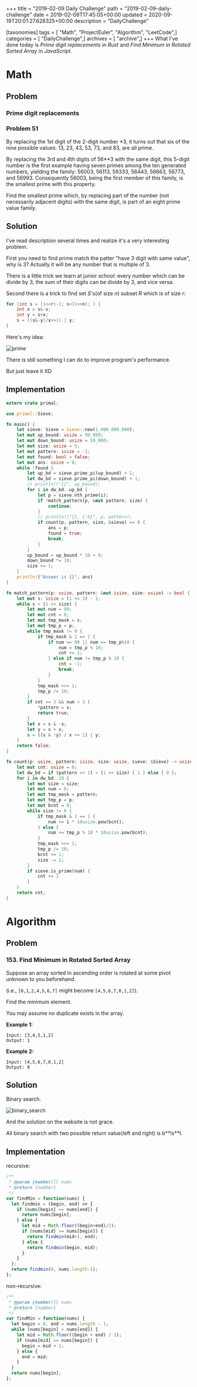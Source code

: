 +++
title = "2019-02-09 Daily Challenge"
path = "2019-02-09-daily-challenge"
date = 2019-02-09T17:45:05+00:00
updated = 2020-09-19T20:01:27.628325+00:00
description = "DailyChallenge"

[taxonomies]
tags = [ "Math", "ProjectEuler", "Algorithm", "LeetCode",]
categories = [ "DailyChallenge",]
archives = [ "archive",]
+++
What I've done today is *Prime digit replacements* in *Rust* and *Find Minimum in Rotated Sorted Array* in *JavaScript*.

<!-- more -->

# Math

## Problem

### Prime digit replacements

### Problem 51

By replacing the 1st digit of the 2-digit number \*3, it turns out that six of the nine possible values: 13, 23, 43, 53, 73, and 83, are all prime.

By replacing the 3rd and 4th digits of 56\*\*3 with the same digit, this 5-digit number is the first example having seven primes among the ten generated numbers, yielding the family: 56003, 56113, 56333, 56443, 56663, 56773, and 56993. Consequently 56003, being the first member of this family, is the smallest prime with this property.

Find the smallest prime which, by replacing part of the number (not necessarily adjacent digits) with the same digit, is part of an eight prime value family.

## Solution

I've read description several times and realize it's a very interesting problem.

First you need to find prime match the patter "have 3 digit with same value", why is 3? Actually it will be any number that is multiple of 3.

There is a little trick we learn at junior school: every number which can be divide by 3, the sum of their digits can be divide by 3, and vice versa.

Second there is a trick to find set $S$'s(of size $n$) subset $R$ which is of size $r$:

```c
for (int s = (1<<r)-1; s<(1<<n); ) {
    int x = s&-s;
    int y = s+x;
    s = ((s&-y)/x>>1) | y;
}
```

Here's my idea:

![prime](1.png)

There is still something I can do to improve program's performance.

But just leave it XD

## Implementation

```rust
extern crate primal;

use primal::Sieve;

fn main() {
    let sieve: Sieve = Sieve::new(1_000_000_000);
    let mut up_bound: usize = 99_999;
    let mut down_bound: usize = 10_000;
    let mut size: usize = 5;
    let mut pattern: isize = -1;
    let mut found: bool = false;
    let mut ans: usize = 0;
    while !found {
        let up_bd = sieve.prime_pi(up_bound) + 1;
        let dw_bd = sieve.prime_pi(down_bound) + 1;
        // println!("{}", up_bound);
        for i in dw_bd..up_bd {
            let p = sieve.nth_prime(i);
            if !match_pattern(p, &mut pattern, size) {
                continue;
            }
            // println!("{}, {:b}", p, pattern);
            if count(p, pattern, size, &sieve) == 8 {
                ans = p;
                found = true;
                break;
            }
        }
        up_bound = up_bound * 10 + 9;
        down_bound *= 10;
        size += 1;
    }
    println!("Answer is {}", ans)
}

fn match_pattern(p: usize, pattern: &mut isize, size: usize) -> bool {
    let mut s: isize = (1 << 3) - 1;
    while s < (1 << size) {
        let mut num = 99;
        let mut cnt = 0;
        let mut tmp_mask = s;
        let mut tmp_p = p;
        while tmp_mask != 0 {
            if tmp_mask & 1 == 1 {
				if num == 99 || num == tmp_p%10 {
					num = tmp_p % 10;
                    cnt += 1;
				} else if num != tmp_p % 10 {
					cnt = -1;
					break;
				}
            }
            tmp_mask >>= 1;
            tmp_p /= 10;
        }
        if cnt == 3 && num < 3 {
            *pattern = s;
            return true;
        }
        let x = s & -s;
        let y = s + x;
        s = ((s & !y) / x >> 1) | y;
    }
    return false;
}

fn count(p: usize, pattern: isize, size: usize, sieve: &Sieve) -> usize {
    let mut cnt: usize = 0;
    let dw_bd = if (pattern << 1) > (1 << size) { 1 } else { 0 };
    for i in dw_bd..10 {
        let mut size = size;
        let mut num = 0;
        let mut tmp_mask = pattern;
        let mut tmp_p = p;
        let mut bcnt = 0;
        while size != 0 {
            if tmp_mask & 1 == 1 {
                num += i * 10usize.pow(bcnt);
            } else {
                num += tmp_p % 10 * 10usize.pow(bcnt);
            }
            tmp_mask >>= 1;
            tmp_p /= 10;
            bcnt += 1;
            size -= 1;
        }
        if sieve.is_prime(num) {
            cnt += 1
        }
    }
    return cnt;
}
```

# Algorithm

## Problem

### 153. Find Minimum in Rotated Sorted Array

Suppose an array sorted in ascending order is rotated at some pivot unknown to you beforehand.

(i.e.,  `[0,1,2,4,5,6,7]` might become  `[4,5,6,7,0,1,2]`).

Find the minimum element.

You may assume no duplicate exists in the array.

**Example 1:**

```
Input: [3,4,5,1,2] 
Output: 1
```

**Example 2:**

```
Input: [4,5,6,7,0,1,2]
Output: 0
```

## Solution

Binary search.

![binary_search](2.png)

And the solution on the website is not grace.

All binary search with two possible return value(left and right) is b\*\*ls\*\*t.

## Implementation

recursive:

```js
/**
 * @param {number[]} nums
 * @return {number}
 */
var findMin = function(nums) {
  let findmin = (begin, end) => {
    if (nums[begin] <= nums[end]) {
      return nums[begin];
    } else {
      let mid = Math.floor((begin+end)/2);
      if (nums[mid] >= nums[begin]) {
        return findmin(mid+1, end);
      } else {
        return findmin(begin, mid);
      }
    }
  };
  return findmin(0, nums.length-1);
};
```

non-recursive:

```js
/**
 * @param {number[]} nums
 * @return {number}
 */
var findMin = function(nums) {
  let begin = 0, end = nums.length - 1;
  while (nums[begin] > nums[end]) {
    let mid = Math.floor((begin + end) / 2);
    if (nums[mid] >= nums[begin]) {
      begin = mid + 1;
    } else {
      end = mid;
    }
  }
  return nums[begin]; 
};
```